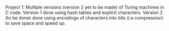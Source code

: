 Project 1:
    Multiple versions (version 2 yet to be made) of Turing machines in C code. Version 1 done using hash tables and explicit characters. Version 2 (to be done) done using encodings of characters into bits (i.e compression) to save space and speed up. 